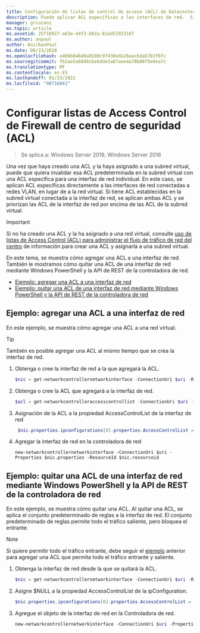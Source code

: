 ```yaml
---
title: Configuración de listas de control de acceso (ACL) de Datacenter Firewall
description: Puede aplicar ACL específicas a las interfaces de red.  Si también se establecen ACL en la subred virtual a la que está conectada la interfaz de red, se aplican ambas ACL, pero las ACL de la interfaz de red se priorizan por encima de las ACL de la subred virtual.
manager: grcusanz
ms.topic: article
ms.assetid: 25f18927-a63e-44f3-b02a-81ed51933187
ms.author: anpaul
author: AnirbanPaul
ms.date: 08/23/2018
ms.openlocfilehash: e466b84846a9180c9f438eda28aacbdab7b3f6fc
ms.sourcegitcommit: fb2ae5e6040cbe6dde3a87aee4a78b08f9a9ea7c
ms.translationtype: MT
ms.contentlocale: es-ES
ms.lasthandoff: 01/23/2021
ms.locfileid: "98716841"
---
```

# <a name="configure-datacenter-firewall-access-control-lists-acls"></a>Configurar listas de Access Control de Firewall de centro de seguridad (ACL)

>Se aplica a: Windows Server 2019, Windows Server 2016

Una vez que haya creado una ACL y la haya asignado a una subred virtual, puede que quiera invalidar esa ACL predeterminada en la subred virtual con una ACL específica para una interfaz de red individual.  En este caso, se aplican ACL específicas directamente a las interfaces de red conectadas a redes VLAN, en lugar de a la red virtual. Si tiene ACL establecidas en la subred virtual conectada a la interfaz de red, se aplican ambas ACL y se priorizan las ACL de la interfaz de red por encima de las ACL de la subred virtual.

>[!IMPORTANT]
>Si no ha creado una ACL y la ha asignado a una red virtual, consulte [uso de listas de Access Control (ACL) para administrar el flujo de tráfico de red del centro](./use-acls-for-traffic-flow.md) de información para crear una ACL y asignarla a una subred virtual.

En este tema, se muestra cómo agregar una ACL a una interfaz de red. También le mostramos cómo quitar una ACL de una interfaz de red mediante Windows PowerShell y la API de REST de la controladora de red.

- [Ejemplo: agregar una ACL a una interfaz de red](#example-add-an-acl-to-a-network-interface)
- [Ejemplo: quitar una ACL de una interfaz de red mediante Windows PowerShell y la API de REST de la controladora de red](#example-remove-an-acl-from-a-network-interface-by-using-windows-powershell-and-the-network-controller-rest-api)


## <a name="example-add-an-acl-to-a-network-interface"></a>Ejemplo: agregar una ACL a una interfaz de red
En este ejemplo, se muestra cómo agregar una ACL a una red virtual.

>[!TIP]
>También es posible agregar una ACL al mismo tiempo que se crea la interfaz de red.

1. Obtenga o cree la interfaz de red a la que agregará la ACL.

   ```PowerShell
   $nic = get-networkcontrollernetworkinterface -ConnectionUri $uri -ResourceId "MyVM_Ethernet1"
   ```

2. Obtenga o cree la ACL que agregará a la interfaz de red.

   ```PowerShell
   $acl = get-networkcontrolleraccesscontrollist -ConnectionUri $uri -resourceid "AllowAllACL"
   ```

3. Asignación de la ACL a la propiedad AccessControlList de la interfaz de red

   ```PowerShell
    $nic.properties.ipconfigurations[0].properties.AccessControlList = $acl
   ```

4. Agregar la interfaz de red en la controladora de red

   ```
   new-networkcontrollernetworkinterface -ConnectionUri $uri -Properties $nic.properties -ResourceId $nic.resourceid
   ```

## <a name="example-remove-an-acl-from-a-network-interface-by-using-windows-powershell-and-the-network-controller-rest-api"></a>Ejemplo: quitar una ACL de una interfaz de red mediante Windows PowerShell y la API de REST de la controladora de red
En este ejemplo, se muestra cómo quitar una ACL. Al quitar una ACL, se aplica el conjunto predeterminado de reglas a la interfaz de red. El conjunto predeterminado de reglas permite todo el tráfico saliente, pero bloquea el entrante.

>[!NOTE]
>Si quiere permitir todo el tráfico entrante, debe seguir el [ejemplo](#example-add-an-acl-to-a-network-interface) anterior para agregar una ACL que permita todo el tráfico entrante y saliente.


1. Obtenga la interfaz de red desde la que se quitará la ACL.<br>
   ```PowerShell
   $nic = get-networkcontrollernetworkinterface -ConnectionUri $uri -ResourceId "MyVM_Ethernet1"
   ```

2. Asigne $NULL a la propiedad AccessControlList de la ipConfiguration.<br>
   ```PowerShell
   $nic.properties.ipconfigurations[0].properties.AccessControlList = $null
   ```

3. Agregue el objeto de la interfaz de red en la Controladora de red.<br>
   ```PowerShell
   new-networkcontrollernetworkinterface -ConnectionUri $uri -Properties $nic.properties -ResourceId $nic.resourceid
   ```